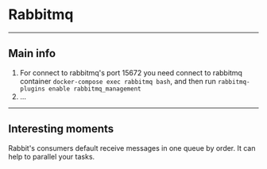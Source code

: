 
# Rabbitmq
______
## Main info
1. For connect to rabbitmq's port 15672 you need connect to rabbitmq container ```docker-compose exec rabbitmq bash```,
and then run ```rabbitmq-plugins enable rabbitmq_management```
2. ...

______
## Interesting moments

Rabbit's consumers default receive messages in one queue by order. It can help to parallel your tasks.
